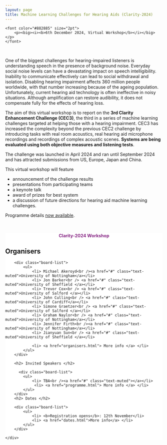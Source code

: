```yaml
---
layout: page
title: Machine Learning Challenges for Hearing Aids (Clarity-2024)
---
```


<div class="row">

<div class="col-md-9">

    <font color="#882885" size="2pt">
        <p><big><i><b>6th December 2024, Virtual Workshop</b></i></big></p>
    </font>

<!--<a href="https://us02web.zoom.us/webinar/register/WN_pvhHQdLLToOIcpLbciPyXg" target="_blank">
      <button class="btn btn-primary">Click here to register me for the Clarity 2024 Workshop!</button>
    </a> -->

<br/>
<p>One of the biggest challenges for hearing-impaired listeners is understanding speech in the presence of background noise. Everyday social noise levels can have a devastating impact on speech intelligibility. Inability to communicate effectively can lead to social withdrawal and isolation. Disabling hearing impairment affects 360 million people worldwide, with that number increasing because of the ageing population. Unfortunately, current hearing aid technology is often ineffective in noisy situations. Although amplification can restore audibility, it does not compensate fully for the effects of hearing loss.</p>

<p>The aim of this virtual workshop is to report on the <b>3rd Clarity Enhancement Challenge (CEC3)</b>, the third in a series of machine learning challenges targeted at helping those with a hearing impairment. CEC3 has increased the complexity beyond the previous CEC2 challenge by introducing tasks with real room acoustics, real hearing aid microphone recordings and recordings of complex acoustic scenes. <b>Systems are being evaluated using both objective measures and listening tests</b>.</p>

<p>The challenge was launched in April 2024 and ran until September 2024 and has attracted submissions from US, Europe, Japan and China.</p>

<p>
This virtual workshop will feature
<ul>
<li> announcement of the challenge results  </li>
<li> presentations from participating teams  </li>
<li> a keynote talk </li>
<li> award of prizes for best system</li>
<li> a discussion of future directions for hearing aid machine learning challenges. </li>
</ul>
</p>

<p> Programme details  <a href="programme.html">now available</a>.</p>

<br>
<br>

</div>

<div class="col-md-3" style="background:#FFF; margin:0px 0px 0px 0px">
    <div class="box">
        <center>
            <font color="#882885"><b>Clarity-2024 Workshop</b></font>
        </center>
        <!-- <center><i>Virtual Workshop</i></center> -->
        <h2>Organisers</h2>

        <div class="board-list">
            <ul>
                <li> Michael Akeroyd<br /><a href="#" class="text-muted">University of Nottingham</a></li>
                <li> Jon Barker<br /> <a href="#" class="text-muted">University of Sheffield </a></li>
                <li> Trevor Cox<br /> <a href="#" class="text-muted">University of Salford </a></li>
                <li> John Culling<br /> <a href="#" class="text-muted">University of Cardiff</a></li>
                <li> Simone Graetzer<br /> <a href="#" class="text-muted">University of Salford </a></li>
                <li> Graham Naylor<br /> <a href="#" class="text-muted">University of Nottingham</a></li>
                <li> Jennifer Firth<br /><a href="#" class="text-muted">University of Nottingham</a></li>
                <li> Jianyuan Sun<br /> <a href="#" class="text-muted">University of Sheffield </a></li>

                <li> <a href="organisers.html"> More info </a> </li>
            </ul>
        </div>

        <h2> Invited Speakers </h2>

          <div class="board-list">
            <ul>
                <li> TBA<br /><a href="#" class="text-muted"></a></li>
                 <li> <a href="programme.html"> More info </a> </li>
            </ul>
        </div>
        <h2> Dates </h2>

        <div class="board-list">
            <ul>
                <li> <b>Registration opens</b>: 12th November</li>
                <li> <a href="dates.html">More info</a> </li>
            </ul>
        </div>
        
    </div>

</div>

</div>
